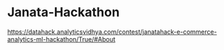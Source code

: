 # Janata-Hackathon
https://datahack.analyticsvidhya.com/contest/janatahack-e-commerce-analytics-ml-hackathon/True/#About
